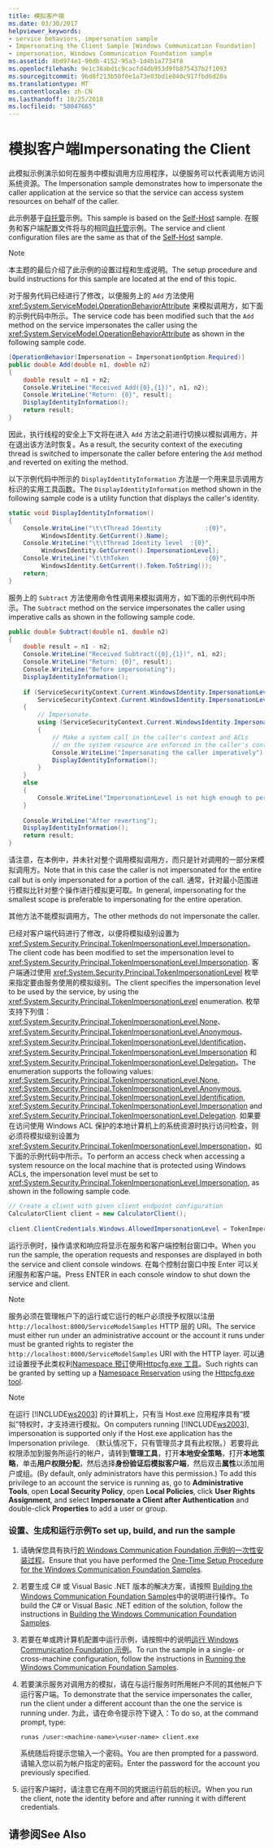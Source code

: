 ```yaml
---
title: 模拟客户端
ms.date: 03/30/2017
helpviewer_keywords:
- service behaviors, impersonation sample
- Impersonating the Client Sample [Windows Communication Foundation]
- impersonation, Windows Communication Foundation sample
ms.assetid: 8bd974e1-90db-4152-95a3-1d4b1a7734f8
ms.openlocfilehash: 9e1c38abd1c9cacfd4db953d9fb875437b2f1093
ms.sourcegitcommit: 9bd8f213b50f0e1a73e03bd1e840c917fbd6d20a
ms.translationtype: MT
ms.contentlocale: zh-CN
ms.lasthandoff: 10/25/2018
ms.locfileid: "50047665"
---
```

# <a name="impersonating-the-client"></a><span data-ttu-id="9f337-102">模拟客户端</span><span class="sxs-lookup"><span data-stu-id="9f337-102">Impersonating the Client</span></span>
<span data-ttu-id="9f337-103">此模拟示例演示如何在服务中模拟调用方应用程序，以便服务可以代表调用方访问系统资源。</span><span class="sxs-lookup"><span data-stu-id="9f337-103">The Impersonation sample demonstrates how to impersonate the caller application at the service so that the service can access system resources on behalf of the caller.</span></span>  
  
 <span data-ttu-id="9f337-104">此示例基于[自托管](../../../../docs/framework/wcf/samples/self-host.md)示例。</span><span class="sxs-lookup"><span data-stu-id="9f337-104">This sample is based on the [Self-Host](../../../../docs/framework/wcf/samples/self-host.md) sample.</span></span> <span data-ttu-id="9f337-105">在服务和客户端配置文件将与的相同[自托管](../../../../docs/framework/wcf/samples/self-host.md)示例。</span><span class="sxs-lookup"><span data-stu-id="9f337-105">The service and client configuration files are the same as that of the [Self-Host](../../../../docs/framework/wcf/samples/self-host.md) sample.</span></span>  
  
> [!NOTE]
>  <span data-ttu-id="9f337-106">本主题的最后介绍了此示例的设置过程和生成说明。</span><span class="sxs-lookup"><span data-stu-id="9f337-106">The setup procedure and build instructions for this sample are located at the end of this topic.</span></span>  
  
 <span data-ttu-id="9f337-107">对于服务代码已经进行了修改，以便服务上的 `Add` 方法使用 <xref:System.ServiceModel.OperationBehaviorAttribute> 来模拟调用方，如下面的示例代码中所示。</span><span class="sxs-lookup"><span data-stu-id="9f337-107">The service code has been modified such that the `Add` method on the service impersonates the caller using the <xref:System.ServiceModel.OperationBehaviorAttribute> as shown in the following sample code.</span></span>  
  
```csharp
[OperationBehavior(Impersonation = ImpersonationOption.Required)]  
public double Add(double n1, double n2)  
{  
    double result = n1 + n2;  
    Console.WriteLine("Received Add({0},{1})", n1, n2);  
    Console.WriteLine("Return: {0}", result);  
    DisplayIdentityInformation();  
    return result;  
}  
```  
  
 <span data-ttu-id="9f337-108">因此，执行线程的安全上下文将在进入 `Add` 方法之前进行切换以模拟调用方，并在退出该方法时恢复。</span><span class="sxs-lookup"><span data-stu-id="9f337-108">As a result, the security context of the executing thread is switched to impersonate the caller before entering the `Add` method and reverted on exiting the method.</span></span>  
  
 <span data-ttu-id="9f337-109">以下示例代码中所示的 `DisplayIdentityInformation` 方法是一个用来显示调用方标识的实用工具函数。</span><span class="sxs-lookup"><span data-stu-id="9f337-109">The `DisplayIdentityInformation` method shown in the following sample code is a utility function that displays the caller's identity.</span></span>  
  
```csharp
static void DisplayIdentityInformation()  
{  
    Console.WriteLine("\t\tThread Identity            :{0}",  
         WindowsIdentity.GetCurrent().Name);  
    Console.WriteLine("\t\tThread Identity level  :{0}",   
         WindowsIdentity.GetCurrent().ImpersonationLevel);  
    Console.WriteLine("\t\thToken                     :{0}",  
         WindowsIdentity.GetCurrent().Token.ToString());  
    return;  
}  
```  
  
 <span data-ttu-id="9f337-110">服务上的 `Subtract` 方法使用命令性调用来模拟调用方，如下面的示例代码中所示。</span><span class="sxs-lookup"><span data-stu-id="9f337-110">The `Subtract` method on the service impersonates the caller using imperative calls as shown in the following sample code.</span></span>  
  
```csharp
public double Subtract(double n1, double n2)  
{  
    double result = n1 - n2;  
    Console.WriteLine("Received Subtract({0},{1})", n1, n2);  
    Console.WriteLine("Return: {0}", result);  
    Console.WriteLine("Before impersonating");  
    DisplayIdentityInformation();  
  
    if (ServiceSecurityContext.Current.WindowsIdentity.ImpersonationLevel == TokenImpersonationLevel.Impersonation ||  
        ServiceSecurityContext.Current.WindowsIdentity.ImpersonationLevel == TokenImpersonationLevel.Delegation)  
    {  
        // Impersonate.  
        using (ServiceSecurityContext.Current.WindowsIdentity.Impersonate())  
        {  
            // Make a system call in the caller's context and ACLs   
            // on the system resource are enforced in the caller's context.   
            Console.WriteLine("Impersonating the caller imperatively");  
            DisplayIdentityInformation();  
        }  
    }  
    else  
    {  
        Console.WriteLine("ImpersonationLevel is not high enough to perform this operation.");  
    }  
  
    Console.WriteLine("After reverting");  
    DisplayIdentityInformation();  
    return result;  
}  
```  
  
 <span data-ttu-id="9f337-111">请注意，在本例中，并未针对整个调用模拟调用方，而只是针对调用的一部分来模拟调用方。</span><span class="sxs-lookup"><span data-stu-id="9f337-111">Note that in this case the caller is not impersonated for the entire call but is only impersonated for a portion of the call.</span></span> <span data-ttu-id="9f337-112">通常，针对最小范围进行模拟比针对整个操作进行模拟更可取。</span><span class="sxs-lookup"><span data-stu-id="9f337-112">In general, impersonating for the smallest scope is preferable to impersonating for the entire operation.</span></span>  
  
 <span data-ttu-id="9f337-113">其他方法不能模拟调用方。</span><span class="sxs-lookup"><span data-stu-id="9f337-113">The other methods do not impersonate the caller.</span></span>  
  
 <span data-ttu-id="9f337-114">已经对客户端代码进行了修改，以便将模拟级别设置为 <xref:System.Security.Principal.TokenImpersonationLevel.Impersonation>。</span><span class="sxs-lookup"><span data-stu-id="9f337-114">The client code has been modified to set the impersonation level to <xref:System.Security.Principal.TokenImpersonationLevel.Impersonation>.</span></span> <span data-ttu-id="9f337-115">客户端通过使用 <xref:System.Security.Principal.TokenImpersonationLevel> 枚举来指定要由服务使用的模拟级别。</span><span class="sxs-lookup"><span data-stu-id="9f337-115">The client specifies the impersonation level to be used by the service, by using the <xref:System.Security.Principal.TokenImpersonationLevel> enumeration.</span></span> <span data-ttu-id="9f337-116">枚举支持下列值：<xref:System.Security.Principal.TokenImpersonationLevel.None>、<xref:System.Security.Principal.TokenImpersonationLevel.Anonymous>、<xref:System.Security.Principal.TokenImpersonationLevel.Identification>、<xref:System.Security.Principal.TokenImpersonationLevel.Impersonation> 和 <xref:System.Security.Principal.TokenImpersonationLevel.Delegation>。</span><span class="sxs-lookup"><span data-stu-id="9f337-116">The enumeration supports the following values: <xref:System.Security.Principal.TokenImpersonationLevel.None>, <xref:System.Security.Principal.TokenImpersonationLevel.Anonymous>, <xref:System.Security.Principal.TokenImpersonationLevel.Identification>, <xref:System.Security.Principal.TokenImpersonationLevel.Impersonation> and <xref:System.Security.Principal.TokenImpersonationLevel.Delegation>.</span></span> <span data-ttu-id="9f337-117">如果要在访问使用 Windows ACL 保护的本地计算机上的系统资源时执行访问检查，则必须将模拟级别设置为 <xref:System.Security.Principal.TokenImpersonationLevel.Impersonation>，如下面的示例代码中所示。</span><span class="sxs-lookup"><span data-stu-id="9f337-117">To perform an access check when accessing a system resource on the local machine that is protected using Windows ACLs, the impersonation level must be set to <xref:System.Security.Principal.TokenImpersonationLevel.Impersonation>, as shown in the following sample code.</span></span>  
  
```csharp
// Create a client with given client endpoint configuration  
CalculatorClient client = new CalculatorClient();  
  
client.ClientCredentials.Windows.AllowedImpersonationLevel = TokenImpersonationLevel.Impersonation;  
```  
  
 <span data-ttu-id="9f337-118">运行示例时，操作请求和响应将显示在服务和客户端控制台窗口中。</span><span class="sxs-lookup"><span data-stu-id="9f337-118">When you run the sample, the operation requests and responses are displayed in both the service and client console windows.</span></span> <span data-ttu-id="9f337-119">在每个控制台窗口中按 Enter 可以关闭服务和客户端。</span><span class="sxs-lookup"><span data-stu-id="9f337-119">Press ENTER in each console window to shut down the service and client.</span></span>  
  
> [!NOTE]
>  <span data-ttu-id="9f337-120">服务必须在管理帐户下的运行或它运行的帐户必须授予权限以注册 `http://localhost:8000/ServiceModelSamples` HTTP 层的 URI。</span><span class="sxs-lookup"><span data-stu-id="9f337-120">The service must either run under an administrative account or the account it runs under must be granted rights to register the `http://localhost:8000/ServiceModelSamples` URI with the HTTP layer.</span></span> <span data-ttu-id="9f337-121">可以通过设置授予此类权利[Namespace 预订](https://go.microsoft.com/fwlink/?LinkId=95012)使用[Httpcfg.exe 工具](https://go.microsoft.com/fwlink/?LinkId=95010)。</span><span class="sxs-lookup"><span data-stu-id="9f337-121">Such rights can be granted by setting up a [Namespace Reservation](https://go.microsoft.com/fwlink/?LinkId=95012) using the [Httpcfg.exe tool](https://go.microsoft.com/fwlink/?LinkId=95010).</span></span>  
  
> [!NOTE]
>  <span data-ttu-id="9f337-122">在运行 [!INCLUDE[ws2003](../../../../includes/ws2003-md.md)] 的计算机上，只有当 Host.exe 应用程序具有“模拟”特权时，才支持进行模拟。</span><span class="sxs-lookup"><span data-stu-id="9f337-122">On computers running [!INCLUDE[ws2003](../../../../includes/ws2003-md.md)], impersonation is supported only if the Host.exe application has the Impersonation privilege.</span></span> <span data-ttu-id="9f337-123">（默认情况下，只有管理员才具有此权限。）若要将此权限添加到服务所运行的帐户，请转到**管理工具**，打开**本地安全策略**，打开**本地策略**，单击**用户权限分配**，然后选择**身份验证后模拟客户端**，然后双击**属性**以添加用户或组。</span><span class="sxs-lookup"><span data-stu-id="9f337-123">(By default, only administrators have this permission.) To add this privilege to an account the service is running as, go to **Administrative Tools**, open **Local Security Policy**, open **Local Policies**, click **User Rights Assignment**, and select **Impersonate a Client after Authentication** and double-click **Properties** to add a user or group.</span></span>  
  
### <a name="to-set-up-build-and-run-the-sample"></a><span data-ttu-id="9f337-124">设置、生成和运行示例</span><span class="sxs-lookup"><span data-stu-id="9f337-124">To set up, build, and run the sample</span></span>  
  
1.  <span data-ttu-id="9f337-125">请确保您具有执行[的 Windows Communication Foundation 示例的一次性安装过程](../../../../docs/framework/wcf/samples/one-time-setup-procedure-for-the-wcf-samples.md)。</span><span class="sxs-lookup"><span data-stu-id="9f337-125">Ensure that you have performed the [One-Time Setup Procedure for the Windows Communication Foundation Samples](../../../../docs/framework/wcf/samples/one-time-setup-procedure-for-the-wcf-samples.md).</span></span>  
  
2.  <span data-ttu-id="9f337-126">若要生成 C# 或 Visual Basic .NET 版本的解决方案，请按照 [Building the Windows Communication Foundation Samples](../../../../docs/framework/wcf/samples/building-the-samples.md)中的说明进行操作。</span><span class="sxs-lookup"><span data-stu-id="9f337-126">To build the C# or Visual Basic .NET edition of the solution, follow the instructions in [Building the Windows Communication Foundation Samples](../../../../docs/framework/wcf/samples/building-the-samples.md).</span></span>  
  
3.  <span data-ttu-id="9f337-127">若要在单或跨计算机配置中运行示例，请按照中的说明[运行 Windows Communication Foundation 示例](../../../../docs/framework/wcf/samples/running-the-samples.md)。</span><span class="sxs-lookup"><span data-stu-id="9f337-127">To run the sample in a single- or cross-machine configuration, follow the instructions in [Running the Windows Communication Foundation Samples](../../../../docs/framework/wcf/samples/running-the-samples.md).</span></span>  
  
4.  <span data-ttu-id="9f337-128">若要演示服务对调用方的模拟，请在与运行服务时所用帐户不同的其他帐户下运行客户端。</span><span class="sxs-lookup"><span data-stu-id="9f337-128">To demonstrate that the service impersonates the caller, run the client under a different account than the one the service is running under.</span></span> <span data-ttu-id="9f337-129">为此，请在命令提示符下键入：</span><span class="sxs-lookup"><span data-stu-id="9f337-129">To do so, at the command prompt, type:</span></span>  
  
    ```  
    runas /user:<machine-name>\<user-name> client.exe  
    ```  
  
     <span data-ttu-id="9f337-130">系统随后将提示您输入一个密码。</span><span class="sxs-lookup"><span data-stu-id="9f337-130">You are then prompted for a password.</span></span> <span data-ttu-id="9f337-131">请输入您以前为帐户指定的密码。</span><span class="sxs-lookup"><span data-stu-id="9f337-131">Enter the password for the account you previously specified.</span></span>  
  
5.  <span data-ttu-id="9f337-132">运行客户端时，请注意它在用不同的凭据运行前后的标识。</span><span class="sxs-lookup"><span data-stu-id="9f337-132">When you run the client, note the identity before and after running it with different credentials.</span></span>  
  
## <a name="see-also"></a><span data-ttu-id="9f337-133">请参阅</span><span class="sxs-lookup"><span data-stu-id="9f337-133">See Also</span></span>
